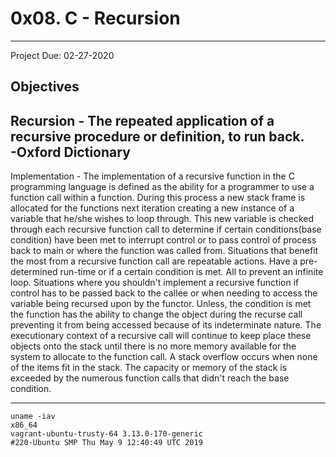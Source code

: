 # 0x08. C - Recursion
---
Project Due: 02-27-2020
## Objectives  
Recursion - The repeated application of a recursive procedure or definition, to run back.  
-Oxford Dictionary  
---
Implementation - The implementation of a recursive function in the C programming language is defined as the ability for a programmer to use a function call within a function. During this process a new stack frame is allocated for the functions next iteration creating a new instance of a variable that he/she wishes to loop through. This new variable is checked through each recursive function call to determine if certain conditions(base condition) have been met to interrupt control or to pass control of process back to main or where the function was called from. Situations that benefit the most from a recursive function call are repeatable actions. Have a pre-determined run-time or if a certain condition is met. All to prevent an infinite loop. Situations where you shouldn't implement a recursive function if control has to be passed back to the callee or when needing to access the variable being recursed upon by the functor. Unless, the condition is met the function has the ability to change the object during the recurse call preventing it from being accessed because of its indeterminate nature. The executionary context of a recursive call will continue to keep place these objects onto the stack until there is no more memory available for the system to allocate to the function call. A stack overflow occurs when none of the items fit in the stack. The capacity or memory of the stack is exceeded by the numerous function calls that didn't reach the base condition. 

---
```
uname -iav
x86_64
vagrant-ubuntu-trusty-64 3.13.0-170-generic
#220-Ubuntu SMP Thu May 9 12:40:49 UTC 2019
```
